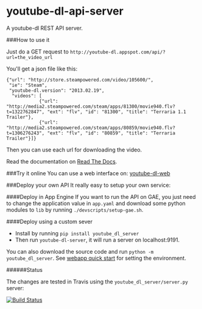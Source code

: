 youtube-dl-api-server
=====================

A youtube-dl REST API server.

###How to use it

Just do a GET request to `http://youtube-dl.appspot.com/api/?url=the_video_url`

You'll get a json file like this:

```
{"url": "http://store.steampowered.com/video/105600/",
 "ie": "Steam", 
 "youtube-dl.version": "2013.02.19",
  "videos": [
  			{"url": "http://media2.steampowered.com/steam/apps/81300/movie940.flv?t=1322762847", "ext": "flv", "id": "81300", "title": "Terraria 1.1 Trailer"}, 
  			{"url": "http://media2.steampowered.com/steam/apps/80859/movie940.flv?t=1306276243", "ext": "flv", "id": "80859", "title": "Terraria Trailer"}]}
```

Then you can use each url for downloading the video.

Read the documentation on [Read The Docs](https://youtube-dl-api-server.readthedocs.org/).

###Try it online
You can use a web interface on: [youtube-dl-web](http://jaimemf.github.com/youtube-dl-web/)

###Deploy your own API
It really easy to setup your own service:

####Deploy in App Engine
If you want to run the API on GAE, you just need to change the application value in `app.yaml` and download some python modules to `lib` by running `./devscripts/setup-gae.sh`.

####Deploy using a custom sever

* Install by running `pip install youtube_dl_server`
* Then run `youtube-dl-server`, it will run a server on localhost:9191.

You can also download the source code and run `python -m youtube_dl_server`. See [webapp quick start](http://webapp-improved.appspot.com/tutorials/quickstart.nogae.html) for setting the environment.

######Status

The changes are tested in Travis using the `youtube_dl_server/server.py` server:

[![Build Status](https://travis-ci.org/jaimeMF/youtube-dl-api-server.png?branch=master)](https://travis-ci.org/jaimeMF/youtube-dl-api-server)
